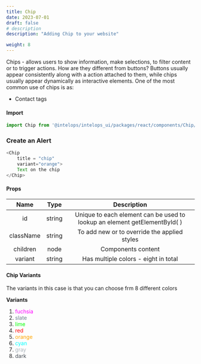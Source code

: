```yaml
---
title: Chip
date: 2023-07-01
draft: false
# description
description: "Adding Chip to your website"

weight: 8
---
```


Chips - allows users to show information, make selections, to filter content or to trigger actions. How are they different from buttons? Buttons usually appear consistently along with a action attached to them, while chips usually appear dynamically as interactive elements.
One of the most common use of chips is as:
- Contact tags

#### Import 
```js
import Chip from '@intelops/intelops_ui/packages/react/components/Chip/src';
```

### Create an Alert
```js
<Chip 
    title = "chip"
    variant="orange">
    Text on the chip
</Chip>
```

#### Props

| **Name**    |  **Type**   |**Description**       |
| :----:      |    :----:   |    :----:            |
| id          | string      | Unique to each element can be used to lookup an element getElementById( ) |
| className   | string      | To add new or to override the applied styles |
| children    | node        | Components content |
| variant     | string      | Has multiple colors - eight in total |

#### Chip Variants 

The variants in this case is that you can choose frm 8 different colors 

**Variants** 

1. <span style="color: #FF00FF">fuchsia</span>
2. <span style="color: #708090">slate</span>
3. <span style="color: lime">lime</span>
4. <span style="color: red">red</span>
5. <span style="color: orange">orange</span>
6. <span style="color: cyan">cyan</span>
7. <span style="color: #adb5bd">gray</span> 
8. <span style="color: #495057">dark</span>
